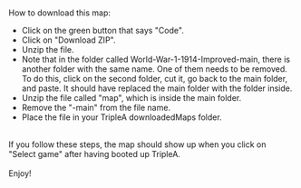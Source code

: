 <br><body>How to download this map:</body>
<br>
<ul>
<li>Click on the green button that says "Code".</li>
<li>Click on "Download ZIP".</li>
<li>Unzip the file.</li>
<li>Note that in the folder called World-War-1-1914-Improved-main, there is another folder with the same name. One of them needs to be removed. To do this, click on the second folder, cut it, go back to the main folder, and paste. It should have replaced the main folder with the folder inside.</li> 
<li>Unzip the file called "map", which is inside the main folder.</li>
<li>Remove the "-main" from the file name.</li> 
<li>Place the file in your TripleA downloadedMaps folder.</li>
</ul>
<br>If you follow these steps, the map should show up when you click on "Select game" after having booted up TripleA.
<br>
<br>Enjoy!
